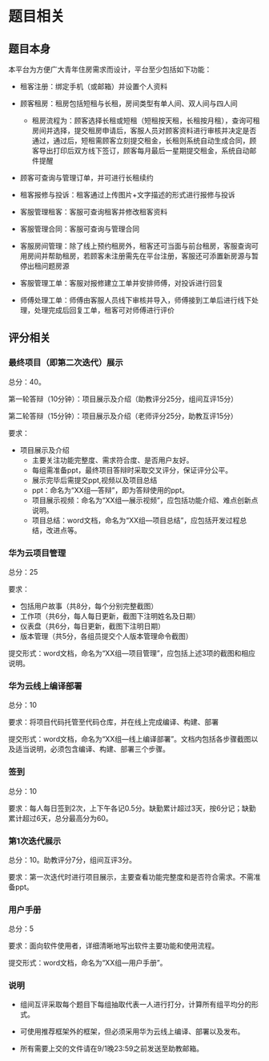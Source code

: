 # 题目相关

## 题目本身

本平台为方便广大青年住房需求而设计，平台至少包括如下功能：

- 租客注册：绑定手机（或邮箱）并设置个人资料

- 顾客租房：租房包括短租与长租，房间类型有单人间、双人间与四人间

  - 租房流程为：顾客选择长租或短租（短租按天租，长租按月租），查询可租房间并选择，提交租房申请后，客服人员对顾客资料进行审核并决定是否通过，通过后，短租需顾客立刻提交租金，长租则系统自动生成合同，顾客导出打印后双方线下签订，顾客每月最后一星期提交租金，系统自动邮件提醒

- 顾客可查询与管理订单，并可进行长租续约

- 租客报修与投诉：租客通过上传图片+文字描述的形式进行报修与投诉

- 客服管理租客：客服可查询租客并修改租客资料

- 客服管理合同：客服可查询与管理合同

- 客服房间管理：除了线上预约租房外，租客还可当面与前台租房，客服查询可用房间并帮助租房，若顾客未注册需先在平台注册，客服还可添置新房源与暂停出租问题房源

- 客服管理工单：客服对报修建立工单并安排师傅，对投诉进行回复

- 师傅处理工单：师傅由客服人员线下审核并导入，师傅接到工单后进行线下处理，处理完成后回复工单，租客可对师傅进行评价

## 评分相关

### 最终项目（即第二次迭代）展示

总分：40。

第一轮答辩（10分钟）：项目展示及介绍（助教评分25分，组间互评15分）

第二轮答辩（15分钟）：项目展示及介绍（老师评分25分，助教互评15分）

要求：

- 项目展示及介绍
  - 主要关注功能完整度、需求符合度、是否用户友好。
  - 每组需准备ppt，最终项目答辩时采取交叉评分，保证评分公平。
  - 展示完毕后需提交ppt,视频以及项目总结
  - ppt：命名为“XX组—答辩”，即为答辩使用的ppt。
  - 项目展示视频：命名为“XX组—展示视频”，应包括功能介绍、难点创新点说明。
  - 项目总结：word文档，命名为“XX组—项目总结”，应包括开发过程总结，改进点等。

### 华为云项目管理

总分：25

要求：

- 包括用户故事（共8分，每个分别完整截图）
- 工作项（共6分，每人每日更新，截图下注明姓名及日期）
- 仪表盘（共6分，每日更新，截图下注明日期）
- 版本管理（共5分，各组员提交个人版本管理命令截图）

提交形式：word文档，命名为“XX组—项目管理”，应包括上述3项的截图和相应说明。

### 华为云线上编译部署

总分：10

要求：将项目代码托管至代码仓库，并在线上完成编译、构建、部署

提交形式：word文档，命名为“XX组—线上编译部署”。文档内包括各步骤截图以及适当说明，必须包含编译、构建、部署三个步骤。

### 签到

总分：10

要求：每人每日签到2次，上下午各记0.5分。缺勤累计超过3天，按6分记；缺勤累计超过6天，总分最高分为60。

### 第1次迭代展示

总分：10。助教评分7分，组间互评3分。

要求：第一次迭代时进行项目展示，主要查看功能完整度和是否符合需求。不需准备ppt。

### 用户手册

总分：5

要求：面向软件使用者，详细清晰地写出软件主要功能和使用流程。

提交形式：word文档，命名为“XX组—用户手册”。

### 说明

- 组间互评采取每个题目下每组抽取代表一人进行打分，计算所有组平均分的形式。

- 可使用推荐框架外的框架，但必须采用华为云线上编译、部署以及发布。

- 所有需要上交的文件请在9/1晚23:59之前发送至助教邮箱。